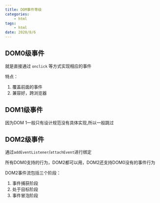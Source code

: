 ```yaml
---
title: DOM事件等级
categories:
    - html
tags:
    - html
date: 2020/8/6
---
```


## DOM0级事件

就是直接通过 `onclick` 等方式实现相应的事件

特点：

1. 覆盖前面的事件
2. 兼容好，跨浏览器

## DOM1级事件

因为DOM 1一般只有设计规范没有具体实现,所以一般跳过

## DOM2级事件

通过`addEventListener`/`attachEvent`进行绑定

所有DOM0支持的行为，DOM2都可以用，DOM2还支持DOM0没有的事件行为

DOM2事件流包括三个阶段：

1. 事件捕获阶段
2. 处于目标阶段
3. 事件冒泡阶段
